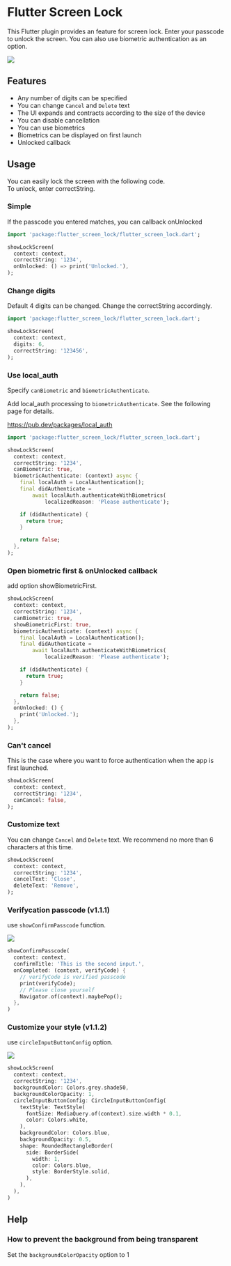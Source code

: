 # Flutter Screen Lock

This Flutter plugin provides an feature for screen lock.
Enter your passcode to unlock the screen.
You can also use biometric authentication as an option.

<img src="https://raw.githubusercontent.com/naoki0719/flutter_screen_lock/master/resources/flutter_screen_lock.gif" />

## Features

- Any number of digits can be specified
- You can change `Cancel` and `Delete` text
- The UI expands and contracts according to the size of the device
- You can disable cancellation
- You can use biometrics
- Biometrics can be displayed on first launch
- Unlocked callback

## Usage

You can easily lock the screen with the following code.  
To unlock, enter correctString.

### Simple

If the passcode you entered matches, you can callback onUnlocked

```dart
import 'package:flutter_screen_lock/flutter_screen_lock.dart';

showLockScreen(
  context: context,
  correctString: '1234',
  onUnlocked: () => print('Unlocked.'),
);
```

### Change digits

Default 4 digits can be changed. Change the correctString accordingly.

```dart
import 'package:flutter_screen_lock/flutter_screen_lock.dart';

showLockScreen(
  context: context,
  digits: 6,
  correctString: '123456',
);
```

### Use local_auth

Specify `canBiometric` and `biometricAuthenticate`.

Add local_auth processing to `biometricAuthenticate`. See the following page for details.

https://pub.dev/packages/local_auth

```dart
import 'package:flutter_screen_lock/flutter_screen_lock.dart';

showLockScreen(
  context: context,
  correctString: '1234',
  canBiometric: true,
  biometricAuthenticate: (context) async {
    final localAuth = LocalAuthentication();
    final didAuthenticate =
        await localAuth.authenticateWithBiometrics(
            localizedReason: 'Please authenticate');

    if (didAuthenticate) {
      return true;
    }

    return false;
  },
);
```

### Open biometric first & onUnlocked callback

add option showBiometricFirst.

```dart
showLockScreen(
  context: context,
  correctString: '1234',
  canBiometric: true,
  showBiometricFirst: true,
  biometricAuthenticate: (context) async {
    final localAuth = LocalAuthentication();
    final didAuthenticate =
        await localAuth.authenticateWithBiometrics(
            localizedReason: 'Please authenticate');

    if (didAuthenticate) {
      return true;
    }

    return false;
  },
  onUnlocked: () {
    print('Unlocked.');
  },
);
```

### Can't cancel

This is the case where you want to force authentication when the app is first launched.

```dart
showLockScreen(
  context: context,
  correctString: '1234',
  canCancel: false,
);
```

### Customize text

You can change `Cancel` and `Delete` text.
We recommend no more than 6 characters at this time.

```dart
showLockScreen(
  context: context,
  correctString: '1234',
  cancelText: 'Close',
  deleteText: 'Remove',
);
```

### Verifycation passcode (v1.1.1)

use `showConfirmPasscode` function.

<img src="https://raw.githubusercontent.com/naoki0719/flutter_screen_lock/master/resources/flutter_screen_lock_confirm.gif" />

```dart
showConfirmPasscode(
  context: context,
  confirmTitle: 'This is the second input.',
  onCompleted: (context, verifyCode) {
    // verifyCode is verified passcode
    print(verifyCode);
    // Please close yourself
    Navigator.of(context).maybePop();
  },
)
```

### Customize your style (v1.1.2)

use `circleInputButtonConfig` option.

<img src="https://raw.githubusercontent.com/naoki0719/flutter_screen_lock/master/resources/customize_styles.png" />

```dart
showLockScreen(
  context: context,
  correctString: '1234',
  backgroundColor: Colors.grey.shade50,
  backgroundColorOpacity: 1,
  circleInputButtonConfig: CircleInputButtonConfig(
    textStyle: TextStyle(
      fontSize: MediaQuery.of(context).size.width * 0.1,
      color: Colors.white,
    ),
    backgroundColor: Colors.blue,
    backgroundOpacity: 0.5,
    shape: RoundedRectangleBorder(
      side: BorderSide(
        width: 1,
        color: Colors.blue,
        style: BorderStyle.solid,
      ),
    ),
  ),
)
```

## Help

### How to prevent the background from being transparent

Set the `backgroundColorOpacity` option to 1

